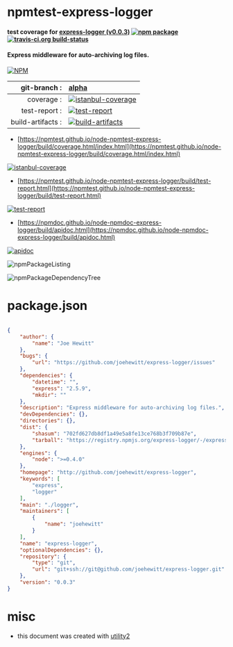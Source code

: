 # npmtest-express-logger

#### test coverage for  [express-logger (v0.0.3)](http://github.com/joehewitt/express-logger)  [![npm package](https://img.shields.io/npm/v/npmtest-express-logger.svg?style=flat-square)](https://www.npmjs.org/package/npmtest-express-logger) [![travis-ci.org build-status](https://api.travis-ci.org/npmtest/node-npmtest-express-logger.svg)](https://travis-ci.org/npmtest/node-npmtest-express-logger)

#### Express middleware for auto-archiving log files.

[![NPM](https://nodei.co/npm/express-logger.png?downloads=true&downloadRank=true&stars=true)](https://www.npmjs.com/package/express-logger)

| git-branch : | [alpha](https://github.com/npmtest/node-npmtest-express-logger/tree/alpha)|
|--:|:--|
| coverage : | [![istanbul-coverage](https://npmtest.github.io/node-npmtest-express-logger/build/coverage.badge.svg)](https://npmtest.github.io/node-npmtest-express-logger/build/coverage.html/index.html)|
| test-report : | [![test-report](https://npmtest.github.io/node-npmtest-express-logger/build/test-report.badge.svg)](https://npmtest.github.io/node-npmtest-express-logger/build/test-report.html)|
| build-artifacts : | [![build-artifacts](https://npmtest.github.io/node-npmtest-express-logger/glyphicons_144_folder_open.png)](https://github.com/npmtest/node-npmtest-express-logger/tree/gh-pages/build)|

- [https://npmtest.github.io/node-npmtest-express-logger/build/coverage.html/index.html](https://npmtest.github.io/node-npmtest-express-logger/build/coverage.html/index.html)

[![istanbul-coverage](https://npmtest.github.io/node-npmtest-express-logger/build/screenCapture.buildCi.browser.%252Ftmp%252Fbuild%252Fcoverage.lib.html.png)](https://npmtest.github.io/node-npmtest-express-logger/build/coverage.html/index.html)

- [https://npmtest.github.io/node-npmtest-express-logger/build/test-report.html](https://npmtest.github.io/node-npmtest-express-logger/build/test-report.html)

[![test-report](https://npmtest.github.io/node-npmtest-express-logger/build/screenCapture.buildCi.browser.%252Ftmp%252Fbuild%252Ftest-report.html.png)](https://npmtest.github.io/node-npmtest-express-logger/build/test-report.html)

- [https://npmdoc.github.io/node-npmdoc-express-logger/build/apidoc.html](https://npmdoc.github.io/node-npmdoc-express-logger/build/apidoc.html)

[![apidoc](https://npmdoc.github.io/node-npmdoc-express-logger/build/screenCapture.buildCi.browser.%252Ftmp%252Fbuild%252Fapidoc.html.png)](https://npmdoc.github.io/node-npmdoc-express-logger/build/apidoc.html)

![npmPackageListing](https://npmtest.github.io/node-npmtest-express-logger/build/screenCapture.npmPackageListing.svg)

![npmPackageDependencyTree](https://npmtest.github.io/node-npmtest-express-logger/build/screenCapture.npmPackageDependencyTree.svg)



# package.json

```json

{
    "author": {
        "name": "Joe Hewitt"
    },
    "bugs": {
        "url": "https://github.com/joehewitt/express-logger/issues"
    },
    "dependencies": {
        "datetime": "",
        "express": "2.5.9",
        "mkdir": ""
    },
    "description": "Express middleware for auto-archiving log files.",
    "devDependencies": {},
    "directories": {},
    "dist": {
        "shasum": "702fd627db8df1a49e5a8fe13ce768b3f709b87e",
        "tarball": "https://registry.npmjs.org/express-logger/-/express-logger-0.0.3.tgz"
    },
    "engines": {
        "node": ">=0.4.0"
    },
    "homepage": "http://github.com/joehewitt/express-logger",
    "keywords": [
        "express",
        "logger"
    ],
    "main": "./logger",
    "maintainers": [
        {
            "name": "joehewitt"
        }
    ],
    "name": "express-logger",
    "optionalDependencies": {},
    "repository": {
        "type": "git",
        "url": "git+ssh://git@github.com/joehewitt/express-logger.git"
    },
    "version": "0.0.3"
}
```



# misc
- this document was created with [utility2](https://github.com/kaizhu256/node-utility2)

